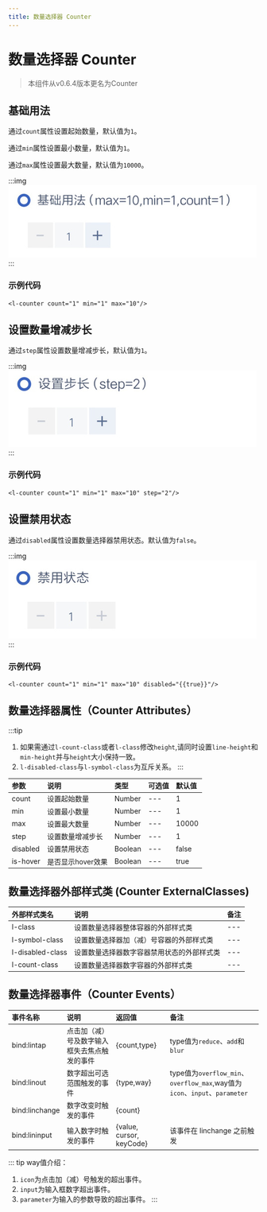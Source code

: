 ```yaml
---
title: 数量选择器 Counter
---
```


# <H2Icon /> 数量选择器 Counter

> 本组件从v0.6.4版本更名为Counter

## 基础用法

通过`count`属性设置起始数量，默认值为`1`。

通过`min`属性设置最小数量，默认值为`1`。

通过`max`属性设置最大数量，默认值为`10000`。

:::img
![height=100](/screenshots/counter/1.png)
:::

### 示例代码

```wxml
<l-counter count="1" min="1" max="10"/>
```

## 设置数量增减步长

通过`step`属性设置数量增减步长，默认值为`1`。

:::img
![height=100](/screenshots/counter/2.png)
:::

### 示例代码

```wxml
<l-counter count="1" min="1" max="10" step="2"/>
```

## 设置禁用状态

通过`disabled`属性设置数量选择器禁用状态。默认值为`false`。

:::img
![height=100](/screenshots/counter/3.png)
:::

### 示例代码

```wxml
<l-counter count="1" min="1" max="10" disabled="{{true}}"/>
```

## 数量选择器属性（Counter Attributes）

:::tip
1. 如果需通过`l-count-class`或者`l-class`修改`height`,请同时设置`line-height`和`min-height`并与`height`大小保持一致。
3. `l-disabled-class`与`l-symbol-class`为互斥关系。
:::

| 参数   | 说明 | 类型 | 可选值 | 默认值 |
|:----|:----|:----|:----|:----|
| count | 设置起始数量 | Number | --- | 1 |
| min | 设置最小数量 | Number | --- | 1 |
| max | 设置最大数量 | Number | --- | 10000 |
| step | 设置数量增减步长 | Number | --- | 1|
| disabled | 设置禁用状态 | Boolean | --- | false |
| is-hover | 是否显示hover效果 | Boolean | --- | true |

## 数量选择器外部样式类 (Counter ExternalClasses)

| 外部样式类名    | 说明    | 备注 |
| :--------- | :----------------- | :----- |
| l-class | 设置数量选择器整体容器的外部样式类 |  --- |
| l-symbol-class | 设置数量选择器加（减）号容器的外部样式类 | --- |
| l-disabled-class | 设置数量选择器数字容器禁用状态的外部样式类 | --- |
| l-count-class | 设置数量选择器数字容器的外部样式类 | --- |

## 数量选择器事件（Counter Events）

| 事件名称        | 说明               | 返回值          | 备注 |
| :--------- | :----------------- | :----- | :--------------- |
| bind:lintap | 点击加（减）号及数字输入框失去焦点触发的事件 | {count,type} | type值为`reduce`、`add`和`blur` |
| bind:linout | 数字超出可选范围触发的事件 | {type,way} | type值为`overflow_min`、`overflow_max`,way值为`icon`、`input`、`parameter`|
| bind:linchange | 数字改变时触发的事件 | {count} | |
| bind:lininput | 输入数字时触发的事件 | {value, cursor, keyCode} | 该事件在 linchange 之前触发 |

::: tip
way值介绍：
1. `icon`为点击加（减）号触发的超出事件。
2. `input`为输入框数字超出事件。
3. `parameter`为输入的参数导致的超出事件。
:::


<RightMenu />